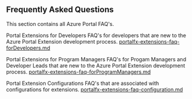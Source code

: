 
<a name="portalfxExtensionsFaq"></a>
<!-- link to this document is [portalfx-extensions-faq.md]()
-->

## Frequently Asked Questions 

 This section contains all Azure Portal FAQ's.

Portal Extensions for Developers
FAQ's for developers that are new to the Azure Portal Extension development process.
[portalfx-extensions-faq-forDevelopers.md]()

Portal Extensions for Program Managers
FAQ's for Progam Managers and Developer Leads  that are new to the Azure Portal Extension development process.
[portalfx-extensions-faq-forProgramManagers.md]()

Portal Extension Configurations 
FAQ's that are associated with configurations for extensions.
[portalfx-extensions-faq-configuration.md]()

